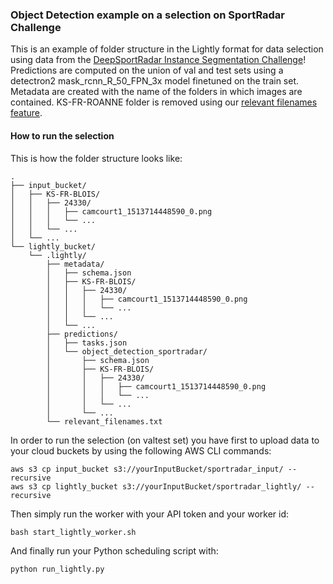### Object Detection example on a selection on SportRadar Challenge

This is an example of folder structure in the Lightly format for data selection using data from the [DeepSportRadar Instance Segmentation Challenge](https://github.com/DeepSportRadar/instance-segmentation-challenge)!
Predictions are computed on the union of val and test sets using a detectron2 mask_rcnn_R_50_FPN_3x model finetuned on the train set. Metadata are created with the name of the folders in which images are contained. KS-FR-ROANNE folder is removed using our [relevant filenames feature](https://docs.lightly.ai/docs/relevant-filenames).

#### How to run the selection

This is how the folder structure looks like:

```
.
├── input_bucket/
│   ├── KS-FR-BLOIS/
│   │   ├── 24330/
│   │   │   ├── camcourt1_1513714448590_0.png
│   │   │   └── ...
│   │   └── ...
│   └── ...
└── lightly_bucket/
    └── .lightly/
        ├── metadata/
        │   ├── schema.json
        │   ├── KS-FR-BLOIS/
        │   │   ├── 24330/
        │   │   │   ├── camcourt1_1513714448590_0.png
        │   │   │   └── ...
        │   │   └── ...
        │   └── ...
        ├── predictions/
        │   ├── tasks.json
        │   └── object_detection_sportradar/
        │       ├── schema.json
        │       ├── KS-FR-BLOIS/
        │       │   ├── 24330/
        │       │   │   ├── camcourt1_1513714448590_0.png
        │       │   │   └── ...
        │       │   └── ...
        │       └── ...
        └── relevant_filenames.txt
```

In order to run the selection (on valtest set) you have first to upload data to your cloud buckets by using the following AWS CLI commands:

```
aws s3 cp input_bucket s3://yourInputBucket/sportradar_input/ --recursive
aws s3 cp lightly_bucket s3://yourInputBucket/sportradar_lightly/ --recursive
```

Then simply run the worker with your API token and your worker id:

```
bash start_lightly_worker.sh
```

And finally run your Python scheduling script with:

```
python run_lightly.py
```
